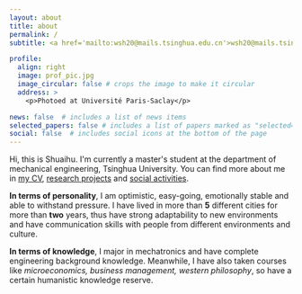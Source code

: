 ```yaml
---
layout: about
title: about
permalink: /
subtitle: <a href='mailto:wsh20@mails.tsinghua.edu.cn'>wsh20@mails.tsinghua.edu.cn</a>

profile:
  align: right
  image: prof_pic.jpg
  image_circular: false # crops the image to make it circular
  address: >
    <p>Photoed at Université Paris-Saclay</p>

news: false  # includes a list of news items
selected_papers: false # includes a list of papers marked as "selected={true}"
social: false  # includes social icons at the bottom of the page
---
```

<!-- Hello world!

Still need to rerun docker to see new local deployment.

Write your biography here. Tell the world about yourself. Link to your favorite [subreddit](http://reddit.com). You can put a picture in, too. The code is already in, just name your picture `prof_pic.jpg` and put it in the `img/` folder.

Put your address / P.O. box / other info right below your picture. You can also disable any these elements by editing `profile` property of the YAML header of your `_pages/about.md`. Edit `_bibliography/papers.bib` and Jekyll will render your [publications page](/publications/) automatically.

Link to your social media connections, too. This theme is set up to use [Font Awesome icons](http://fortawesome.github.io/Font-Awesome/) and [Academicons](https://jpswalsh.github.io/academicons/), like the ones below. Add your Facebook, Twitter, LinkedIn, Google Scholar, or just disable all of them.
[mylink](https://www.baidu.cosm) -->

Hi, this is Shuaihu. I'm currently a master's student at the department of mechanical engineering, Tsinghua University. You can find more about me in [my CV](/cv/), [research projects](/projects/) and [social activities](/activities/).

**In terms of personality**, I am optimistic, easy-going, emotionally stable and able to withstand pressure. I have lived in more than **5** different cities for more than **two** years, thus have strong adaptability to new environments and have communication skills with people from different environments and culture. 

**In terms of knowledge**, I major in mechatronics and have complete engineering background knowledge. Meanwhile, I have also taken courses like *microeconomics, business management, western philosophy*, so have a certain humanistic knowledge reserve.